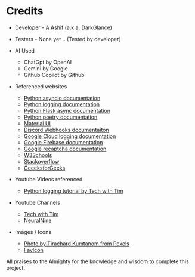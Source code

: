 # Credits

 - Developer -  [A Ashif](https://www.linkedin.com/in/ashif4354/)  (a.k.a. DarkGlance)

 - Testers - None yet .. (Tested by developer)

 - AI Used 
    - ChatGpt by OpenAI
    - Gemini by Google
    - Github Copilot by Github

- Referenced websites
    - [Python asyncio documentation](https://docs.python.org/3/library/asyncio.html) 
    - [Python logging documentation](https://docs.python.org/3/library/logging.html)    
    - [Python Flask async documentation](https://flask.palletsprojects.com/en/2.3.x/async-await/)
    - [Python poetry documentation](https://python-poetry.org/docs/)
    - [Material UI](https://mui.com/material-ui/)
    - [Discord Webhooks documentaiton](https://discord.com/developers/docs/resources/webhook)
    - [Google Cloud logging documentation](https://cloud.google.com/logging/docs)
    - [Google Firebase documentation](https://firebase.google.com/docs)
    - [Google recaptcha documentation](https://developers.google.com/recaptcha/intro)  
    - [W3Schools](https://www.w3schools.com/) 
    - [Stackoverflow](https://stackoverflow.com/)
    - [GeeeksforGeeks](https://www.geeksforgeeks.org/)

- Youtube Videos referenced
    - [Python logging tutorial by Tech with Tim](https://www.youtube.com/watch?v=urrfJgHwIJA)

- Youtube Channels
    - [Tech with Tim](https://www.youtube.com/@TechWithTim)
    - [NeuralNine](https://www.youtube.com/@NeuralNine)

- Images / Icons
    - [Photo by Tirachard Kumtanom from Pexels](https://www.pexels.com/photo/gray-surface-450055/)
    - [FavIcon](https://www.freepik.com/icon/maintenance_9703641)

All praises to the Almighty for the knowledge and wisdom to complete this project. 


